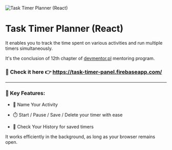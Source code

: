 ![Task Timer Planner (React)](./README-assets/project-img.png)

# Task Timer Planner (React)

It enables you to track the time spent on various activities and run multiple timers simultaneously.

It's the conclusion of 12th chapter of [devmentor.pl](https://devmentor.pl/mentoring-javascript) mentoring program.

### 🚀 **Check it here** 👉 https://task-timer-panel.firebaseapp.com/

---

### 📌 Key Features:

- 📝 Name Your Activity

- ⏱️ Start / Pause / Save / Delete your timer with ease

- 📜 Check Your History for saved timers

It works efficiently in the background, as long as your browser remains open.
